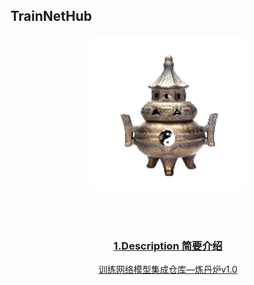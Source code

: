 ## TrainNetHub

<div align="center"><p><a align="left" href="https://github.com/isLinXu/TrainNetHub/" target="_blank"><img width="250" src="img/stove.png"></a></p><br><div><a href="https://github.com/isLinXu/TrainNetHub/actions"><img </a></div>

### 1.Description 简要介绍

训练网络模型集成仓库—炼丹炉v1.0
